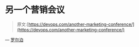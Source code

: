 # 另一个营销会议

> 原文:[https://devops.com/another-marketing-conference/](https://devops.com/another-marketing-conference/)

— [罗尔泊](https://devops.com/author/breselman/)